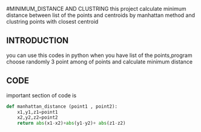 #MINIMUM_DISTANCE AND CLUSTRING
this project calculate minimum distance between list of the points and centroids by manhattan method and clustring points with closest centroid
## INTRODUCTION
you can use this codes in python when you have list of the points,program choose randomly 3 point among of points and calculate minimum distance
## CODE
important section of code is
```python
def manhattan_distance (point1 , point2):
    x1,y1,z1=point1
    x2,y2,z2=point2
    return abs(x1-x2)+abs(y1-y2)+ abs(z1-z2)
```
